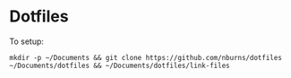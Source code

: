 # Dotfiles

To setup:

    mkdir -p ~/Documents && git clone https://github.com/nburns/dotfiles ~/Documents/dotfiles && ~/Documents/dotfiles/link-files
